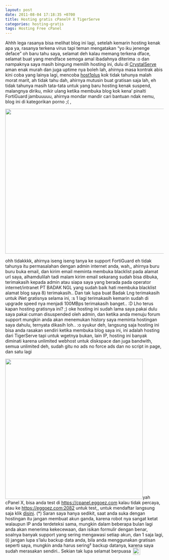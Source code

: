 ```yaml
---
layout: post
date: 2011-08-04 17:18:35 +0700
title: Hosting gratis cPanel® X TigerServe
categories: hosting-gratis
tags: Hosting Free cPanel
---
```

<p>Ahhh lega rasanya bisa melihat blog ini lagi, setelah kemarin hosting kenak apa ya, rasanya terkena virus tapi teman mengatakan “yo iku jenenge deface” oh baru tahu saya, selamat deh kalau memang terkena dface, selamat buat yang mendface semoga amal ibadahnya diterima :o dan nampaknya saya masih bingung memilih hosting ini, dulu di <a href="https://crystalserve.com/" target="_blank">CrystalServe</a> aman enak murah dan juga uptime nya boleh lah, ahirnya masa kontrak abis kini coba yang lainya lagi, mencoba <a href="https://www.host1plus.com/" target="_blank">host1plus</a> kok tidak tahunya malah morat marit, ah tidak tahu dah, ahirnya mutusin buat gratisan saja lah, eh tidak tahunya masih tata-tata untuk yang baru hosting kenak suspend, malangnya diriku, mikir ulang ketika membuka blog kok kena’ pinalti FortiGuard jambuuuuu, ahirnya mondar mandir cari bantuan ndak nemu, blog ini di kategorikan porno ;( ,<span id="more-556"></span></p>
<p><img class="alignleft" src="https://stats.eggoez.com/files/webloked.jpg" alt="" width="717" height="461"></p>
<p>ohh tidakkkk, ahirnya iseng iseng tanya ke support FortiGuard eh tidak tahunya itu permasalahan dengan admin internet anda, wah,, ahirnya buru buru buka email, dan kirim email meminta membuka blacklist pada alamat url saya, alhamdulilah tadi malam kirim email sekarang sudah bisa dibuka, terimakasih kepada admin atau siapa saya yang berada pada operator internet/intranet PT BADAK NGL yang sudah baik hati membuka blacklist alamat blog saya 8) terimakasih.. Dan tak lupa buat Badak Lng terimakasih untuk iNet gratisnya selama ini, :s 1 lagi terimakasih kemarin sudah di upgrade speed nya menjadi 100MBps terimakasih banget.. :D Lho terus kapan hosting gratisnya ini? ;) oke hosting ini sudah lama saya pakai dulu saya pakai cuman disuspended oleh admin, dan ketika anda menuju forum support mungkin anda akan menemukan history saya meminta hostingan saya dahulu, ternyata dikasih loh.. :o syukur deh, langsung saja hosting ini bisa anda rasakan sendiri ketika membuka blog saya ini, ini adalah hosting dari TigerServe tapi untuk wgetnya bukan, lain IP, hosting ini banyak diminati karena unlimited webhost untuk diskspace dan juga bandwith, semua unlimited deh, sudah gitu no ads no force ads dan no script in page, dan satu lagi</p>
<p><img class="alignleft" src="https://stats.eggoez.com/files/cpanel-x.jpg" alt="" width="437" height="446">yah cPanel X, bisa anda test di <a href="https://cpanel.eggoez.com" target="_blank">https://cpanel.eggoez.com</a> kalau tidak percaya, atau ke <a href="https://eggoez.com:2082" target="_blank">https://eggoez.com:2082</a> untuk test,, untuk mendaftar langsung saja klik <a href="https://www.bill.tigerserve.com/" target="_blank">disini</a>. (*) Saran saya hanya sedikit, saat anda suka dengan hostingan itu jangan membuat akun ganda, karena robot nya sangat ketat walaupun IP anda terdeteksi sama, mungkin dalam beberapa bulan lagi anda akan menerima kekecewaan, dan isikan formulir dengan benar, soalnya banyak support yang sering mengawasi setiap akun, dan 1 saja lagi, (i) jangan lupa s’lalu backup data anda, bila anda menggunakan gratisan seperti saya, mungkin anda harus sering² backup datanya, karena saya sudah merasakan sendiri.. Sekian tak lupa selamat berpuasa <img src="https://eggoez.com/wp-content/emojione/png/1f643.png" alt=":)" class="emojione" style="font-size:inherit;height:3ex;width:3.1ex;min-height:20px;min-width:20px;display:inline-block;margin:-.2ex .15em .2ex;line-height:normal;vertical-align:middle"></p>
